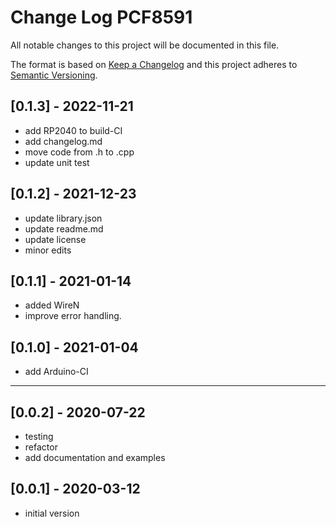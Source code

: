 # Change Log PCF8591

All notable changes to this project will be documented in this file.

The format is based on [Keep a Changelog](http://keepachangelog.com/)
and this project adheres to [Semantic Versioning](http://semver.org/).


## [0.1.3] - 2022-11-21
- add RP2040 to build-CI
- add changelog.md
- move code from .h to .cpp
- update unit test


## [0.1.2] - 2021-12-23
- update library.json
- update readme.md
- update license
- minor edits

## [0.1.1] - 2021-01-14
- added WireN 
- improve error handling.

## [0.1.0] - 2021-01-04
- add Arduino-CI

----

## [0.0.2] - 2020-07-22
- testing
- refactor
- add documentation and examples

## [0.0.1] - 2020-03-12
- initial version

